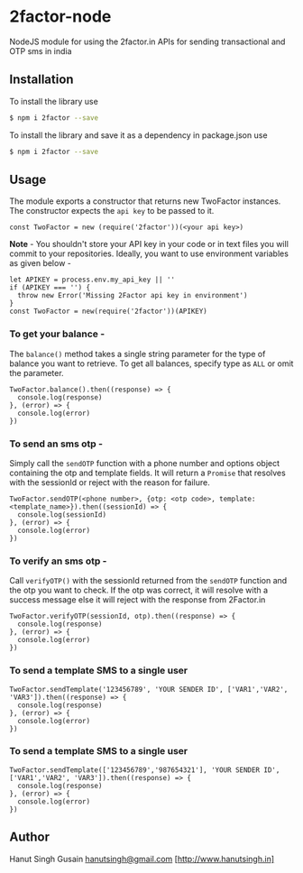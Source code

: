 # 2factor-node
NodeJS module for using the 2factor.in APIs for sending transactional and OTP sms in india

## Installation
To install the library use
```sh
$ npm i 2factor --save
```
To install the library and save it as a dependency in package.json use
```sh
$ npm i 2factor --save
```

## Usage
The module exports a constructor that returns new TwoFactor instances.
The constructor expects the `api key` to be passed to it.  
~~~~
const TwoFactor = new (require('2factor'))(<your api key>)
~~~~
**Note** - You shouldn't store your API key in your code or in text files you will commit to 
your repositories. Ideally, you want to use environment variables as given below - 
~~~~
let APIKEY = process.env.my_api_key || ''
if (APIKEY === '') {
  throw new Error('Missing 2Factor api key in environment')
}
const TwoFactor = new(require('2factor'))(APIKEY)
~~~~


### To get your balance - 
The `balance()` method takes a single string parameter for the type of balance you want to retrieve.
To get all balances, specify type as `ALL` or omit the parameter.
~~~~
TwoFactor.balance().then((response) => {
  console.log(response)
}, (error) => {
  console.log(error)
})
~~~~

### To send an sms otp - 
Simply call the `sendOTP` function with a phone number and options object containing the
otp and template fields. It will return a `Promise` that resolves with the sessionId
or reject with the reason for failure.
~~~~
TwoFactor.sendOTP(<phone number>, {otp: <otp code>, template: <template_name>}).then((sessionId) => {
  console.log(sessionId)
}, (error) => {
  console.log(error)
})
~~~~

### To verify an sms otp - 
Call `verifyOTP()` with the sessionId returned from the `sendOTP` function and the otp
you want to check. If the otp was correct, it will resolve with a success message else
it will reject with the response from 2Factor.in
~~~~
TwoFactor.verifyOTP(sessionId, otp).then((response) => {
  console.log(response)
}, (error) => {
  console.log(error)
})
~~~~

### To send a template SMS to a single user
~~~~
TwoFactor.sendTemplate('123456789', 'YOUR SENDER ID', ['VAR1','VAR2', 'VAR3']).then((response) => {
  console.log(response)
}, (error) => {
  console.log(error)
})
~~~~

### To send a template SMS to a single user
~~~~
TwoFactor.sendTemplate(['123456789','987654321'], 'YOUR SENDER ID', ['VAR1','VAR2', 'VAR3']).then((response) => {
  console.log(response)
}, (error) => {
  console.log(error)
})
~~~~


## Author
Hanut Singh Gusain <hanutsingh@gmail.com> [http://www.hanutsingh.in]
